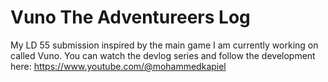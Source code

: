 # Vuno The Adventureers Log
 My LD 55 submission inspired by the main game I am currently working on called Vuno. You can watch the devlog series and follow the development here: https://www.youtube.com/@mohammedkapiel
